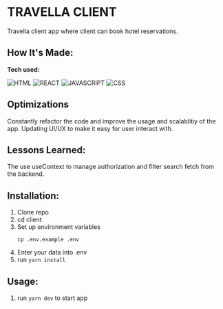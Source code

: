 # TRAVELLA CLIENT
Travella client app where client can book hotel reservations.

## How It's Made:

**Tech used:**<p>![HTML](https://img.shields.io/static/v1?label=|&message=HTML&color=2b625f&style=plastic&logo=html) ![REACT](https://img.shields.io/static/v1?label=|&message=REACT&color=40cd8c&style=plastic&logo=react) ![JAVASCRIPT](https://img.shields.io/static/v1?label=|&message=JAVASCRIPT&color=yellow&style=plastic&logo=javascript) ![CSS](https://img.shields.io/static/v1?label=|&message=CSS&color=40cd8c&style=plastic&logo=css)</p>

## Optimizations

Constantly refactor the code and improve the usage and scalablitiy of the app. Updating UI/UX to make it easy for user interact with.

## Lessons Learned:

The use useContext to manage authorization and filter search fetch from the backend.

## Installation:

1. Clone repo
1. cd client
1. Set up environment variables
   ```
   cp .env.example .env
   ```
1. Enter your data into .env
1. run `yarn install`

## Usage:

1. run `yarn dev` to start app
